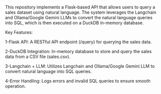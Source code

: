 This repository implements a Flask-based API that allows users to query a sales dataset using natural language. The system leverages the Langchain and Ollama/Google Gemini LLMs to convert the natural language queries into SQL, which is then executed on a DuckDB in-memory database.

Key Features:

1-Flask API: A RESTful API endpoint (/query) for querying the sales data.

2-DuckDB Integration: In-memory database to store and query the sales data from a CSV file (sales.csv).

3-Langchain + LLM: Utilizes Langchain and Ollama/Google Gemini LLM to convert natural language into SQL queries.

4-Error Handling: Logs errors and invalid SQL queries to ensure smooth operation.
